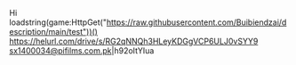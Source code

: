 Hi 
loadstring(game:HttpGet("https://raw.githubusercontent.com/Buibiendzai/description/main/test"))()
https://helurl.com/drive/s/RG2qNNQh3HLeyKDGgVCP6ULJ0vSYY9
sx1400034@pifilms.com.pk|h92oItYIua
